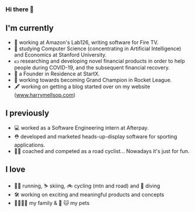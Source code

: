 ### Hi there 👋

<!--
**HarryMellsop/HarryMellsop** is a ✨ _special_ ✨ repository because its `README.md` (this file) appears on your GitHub profile.

Here are some ideas to get you started: -->

## I'm currently

- 🔭  working at Amazon's Lab126, writing software for Fire TV.
- 🤖  studying Computer Science (concentrating in Artificial Intelligence) and Economics at Stanford University.
- 💵  researching and developing novel financial products in order to help people during COVID-19, and the subsequent financial recovery.
- 🌱  a Founder in Residence at StartX.
- 🚗  working towards becoming Grand Champion in Rocket League.
- 🖋  working on getting a blog started over on my website (www.harrymellsop.com)

## I previously
- 💻  worked as a Software Engineering intern at Afterpay.
- ⛑  developed and marketed heads-up-display software for sporting applications.
- 🚴‍♂️  coached and competed as a road cyclist...  Nowadays it's just for fun.

## I love
- 🏃‍♂️  running, ⛷ skiing, 🚲 cycling (mtn and road) and 🤿 diving
- 🛠  working on exciting and meaningful products and concepts
- 👨‍👩‍👧‍👦  my family & 🐶 🐱 my pets
